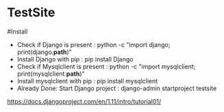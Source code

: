 # TestSite

#Install

* Check if Django is present : python -c "import django; print(django.__path__)"
* Install Django with pip : pip install Django
* Check if Mysqlclient is present : python -c "import mysqlclient; print(mysqlclient.__path__)"
* Install mysqlclient with pip : pip install mysqlclient
* Already Done: Start Django project : django-admin startproject testsite 

https://docs.djangoproject.com/en/1.11/intro/tutorial01/
